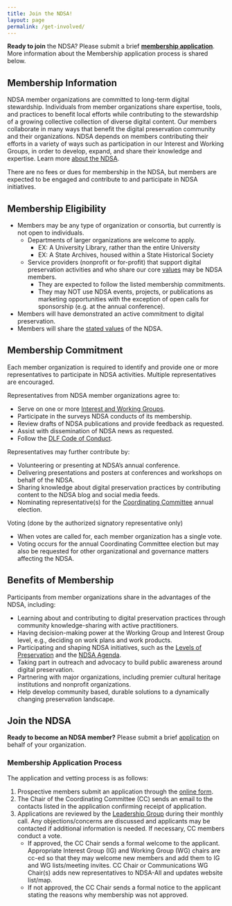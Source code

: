 ```yaml
---
title: Join the NDSA!
layout: page
permalink: /get-involved/
---
```


**Ready to join** the NDSA? Please submit a brief **[membership application](https://docs.google.com/forms/d/1hcndPYdqRjcTyaq0dP3uZZzg2nKG35mC6xUZIBl9e_U/viewform)**. More information about the Membership application process is shared below.  


## Membership Information
NDSA member organizations are committed to long-term digital stewardship. Individuals from member organizations share expertise, tools, and practices to benefit local efforts while contributing to the stewardship of a growing collective collection of diverse digital content. Our members collaborate in many ways that benefit the digital preservation community and their organizations. NDSA depends on members contributing their efforts in a variety of ways such as participation in our Interest and Working Groups, in order to develop, expand, and share their knowledge and expertise. Learn more [about the NDSA](/about/).

There are no fees or dues for membership in the NDSA, but members are expected to be engaged and contribute to and participate in NDSA initiatives.

## Membership Eligibility
- Members may be any type of organization or consortia, but currently is not open to individuals.
  - Departments of larger organizations are welcome to apply.
    - EX: A University Library, rather than the entire University
    - EX: A State Archives, housed within a State Historical Society
  - Service providers (nonprofit or for-profit) that support digital preservation activities and who share our core [values](/values/) may be NDSA members. 
    - They are expected to follow the listed membership commitments.  
    - They may NOT use NDSA events, projects, or publications as marketing opportunities with the exception of open calls for sponsorship (e.g. at  the annual conference). 
- Members will have demonstrated an active commitment to digital preservation.
- Members will share the [stated values](/values/) of the NDSA.

## Membership Commitment
Each member organization is required to identify and provide one or more representatives to participate in NDSA activities.  Multiple representatives are encouraged. 

Representatives from NDSA member organizations agree to:
- Serve on one or more [Interest and Working Groups](/working-groups/).
- Participate in the surveys NDSA conducts of its membership.
- Review drafts of NDSA publications and provide feedback as requested.
- Assist with dissemination of NDSA news as requested.
- Follow the [DLF Code of Conduct](https://www.diglib.org/about/code-of-conduct/).

Representatives may further contribute by:
- Volunteering or presenting at NDSA’s annual conference.  
- Delivering presentations and posters at conferences and workshops on behalf of the NDSA.
- Sharing knowledge about digital preservation practices by contributing content to the NDSA blog and social media feeds.
- Nominating representative(s) for the [Coordinating Committee](/leadership/) annual election.

Voting (done by the authorized signatory representative only)
- When votes are called for, each member organization has a single vote.  
- Voting occurs for the annual Coordinating Committee election but may also be requested for other organizational and governance matters affecting the NDSA.


## Benefits of Membership
Participants from member organizations share in the advantages of the NDSA, including:
- Learning about and contributing to digital preservation practices through community knowledge-sharing with active practitioners. 
- Having decision-making power at the Working Group and Interest Group level, e.g., deciding on work plans and work products.
- Participating and shaping NDSA initiatives, such as the [Levels of Preservation](/activities/levels-of-digital-preservation/) and the [NDSA Agenda](/national-agenda/).  
- Taking part in outreach and advocacy to build public awareness around digital preservation.
- Partnering with major organizations, including premier cultural heritage institutions and nonprofit organizations.
- Help develop community based, durable solutions to a dynamically changing preservation landscape. 


## Join the NDSA
**Ready to become an NDSA member?** Please submit a brief [ application](https://docs.google.com/forms/d/1hcndPYdqRjcTyaq0dP3uZZzg2nKG35mC6xUZIBl9e_U/viewform) on behalf of your organization.

### Membership Application Process
The application and vetting process is as follows:

1. Prospective members submit an application through the [online form](https://docs.google.com/forms/d/e/1FAIpQLScAtyX61Rmnp0uxB7daaqnKEVSbgip2C7nO92C9Ybzox7LpEw/viewform).
2. The Chair of the Coordinating Committee (CC) sends an email to the contacts listed in the application confirming receipt of application. 
3. Applications are reviewed by the [Leadership Group](/leadership/) during their monthly call.  Any objections/concerns are discussed and applicants may be contacted if additional information is needed. If necessary, CC members conduct a vote.
   - If approved, the CC Chair sends a formal welcome to the applicant. Appropriate Interest Group (IG) and Working Group (WG) chairs are cc-ed so that they may welcome new members and add them to IG and WG lists/meeting invites. CC Chair or Communications WG Chair(s) adds new representatives to NDSA-All and updates website list/map. 
   - If not approved, the CC Chair sends a formal notice to the applicant stating the reasons why membership was not approved.

